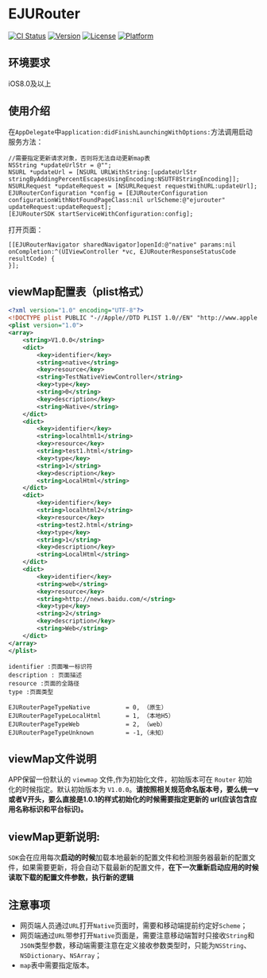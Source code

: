 # EJURouter

[![CI Status](http://img.shields.io/travis/seth/EJURouterSDK.svg?style=flat)](https://travis-ci.org/seth/EJURouterSDK)
[![Version](https://img.shields.io/cocoapods/v/EJURouterSDK.svg?style=flat)](http://cocoapods.org/pods/EJURouterSDK)
[![License](https://img.shields.io/cocoapods/l/EJURouterSDK.svg?style=flat)](http://cocoapods.org/pods/EJURouterSDK)
[![Platform](https://img.shields.io/cocoapods/p/EJURouterSDK.svg?style=flat)](http://cocoapods.org/pods/EJURouterSDK)

## 环境要求
iOS8.0及以上

## 使用介绍

在`AppDelegate`中`application:didFinishLaunchingWithOptions:`方法调用启动服务方法：

~~~obj	
//需要指定更新请求对象，否则将无法自动更新map表
NSString *updateUrlStr = @"";
NSURL *updateUrl = [NSURL URLWithString:[updateUrlStr stringByAddingPercentEscapesUsingEncoding:NSUTF8StringEncoding]];
NSURLRequest *updateRequest = [NSURLRequest requestWithURL:updateUrl];
EJURouterConfiguration *config = [EJURouterConfiguration configurationWithNotFoundPageClass:nil urlScheme:@"ejurouter" updateRequest:updateRequest];
[EJURouterSDK startServiceWithConfiguration:config];
~~~

打开页面：

~~~obj
[[EJURouterNavigator sharedNavigator]openId:@"native" params:nil onCompletion:^(UIViewController *vc, EJURouterResponseStatusCode resultCode) {
}];
~~~

## viewMap配置表（plist格式）
~~~xml
<?xml version="1.0" encoding="UTF-8"?>
<!DOCTYPE plist PUBLIC "-//Apple//DTD PLIST 1.0//EN" "http://www.apple.com/DTDs/PropertyList-1.0.dtd">
<plist version="1.0">
<array>
    <string>V1.0.0</string>
    <dict>
        <key>identifier</key>
        <string>native</string>
        <key>resource</key>
        <string>TestNativeViewController</string>
        <key>type</key>
        <string>0</string>
        <key>description</key>
        <string>Native</string>
    </dict>
    <dict>
        <key>identifier</key>
        <string>localhtml1</string>
        <key>resource</key>
        <string>test1.html</string>
        <key>type</key>
        <string>1</string>
        <key>description</key>
        <string>LocalHtml</string>
    </dict>
    <dict>
        <key>identifier</key>
        <string>localhtml2</string>
        <key>resource</key>
        <string>test2.html</string>
        <key>type</key>
        <string>1</string>
        <key>description</key>
        <string>LocalHtml</string>
    </dict>
    <dict>
        <key>identifier</key>
        <string>web</string>
        <key>resource</key>
        <string>http://news.baidu.com/</string>
        <key>type</key>
        <string>2</string>
        <key>description</key>
        <string>Web</string>
    </dict>
</array>
</plist>
~~~
```
identifier :页面唯一标识符
description : 页面描述
resource :页面的全路径
type :页面类型
```
```
EJURouterPageTypeNative          = 0, （原生）
EJURouterPageTypeLocalHtml       = 1, （本地H5）
EJURouterPageTypeWeb             = 2, （web）
EJURouterPageTypeUnknown         = -1,（未知）
```

## viewMap文件说明
APP保留一份默认的 ```viewmap``` 文件,作为初始化文件，初始版本可在 ```Router``` 初始化的时候指定。默认初始版本为 <code>V1.0.0</code>。<strong>请按照相关规范命名版本号，要么统一v或者V开头，要么直接是1.0.1的样式初始化的时候需要指定更新的 url(应该包含应用名称标识和平台标识)。</strong>

## viewMap更新说明:
`SDK`会在应用每次<strong>启动的时候</strong>加载本地最新的配置文件和检测服务器最新的配置文件，如果需要更新，将会自动下载最新的配置文件，<strong>在下一次重新启动应用的时候读取下载的配置文件参数，执行新的逻辑</strong>

## 注意事项
* 网页端人员通过`URL`打开`Native`页面时，需要和移动端提前约定好`Scheme`；
* 网页端通过`URL`带参打开`Native`页面是，需要注意移动端暂时只接收`String`和`JSON`类型参数，移动端需要注意在定义接收参数类型时，只能为`NSString`、`NSDictionary`、`NSArray`；
* `map`表中需要指定版本。
